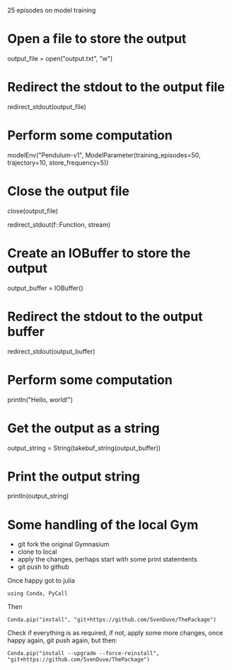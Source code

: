 25 episodes on model training

# Open a file to store the output
output_file = open("output.txt", "w")

# Redirect the stdout to the output file
redirect_stdout(output_file)

# Perform some computation
modelEnv("Pendulum-v1", ModelParameter(training_episodes=50, trajectory=10, store_frequency=5))

# Close the output file
close(output_file)


redirect_stdout(f::Function, stream)


# Create an IOBuffer to store the output
output_buffer = IOBuffer()

# Redirect the stdout to the output buffer
redirect_stdout(output_buffer)

# Perform some computation
println("Hello, world!")

# Get the output as a string
output_string = String(takebuf_string(output_buffer))

# Print the output string
println(output_string)


# Some handling of the local Gym 

- git fork the original Gymnasium
- clone to local
- apply the changes, perhaps start with some print statemtents
- git push to github

Once happy got to julia

```using Conda, PyCall```

Then

```Conda.pip("install", "git+https://github.com/SvenDuve/ThePackage")```

Check if everything is as required, if not, apply some more changes, once happy again, git push again, but then:

```Conda.pip("install --upgrade --force-reinstall", "git+https://github.com/SvenDuve/ThePackage")```